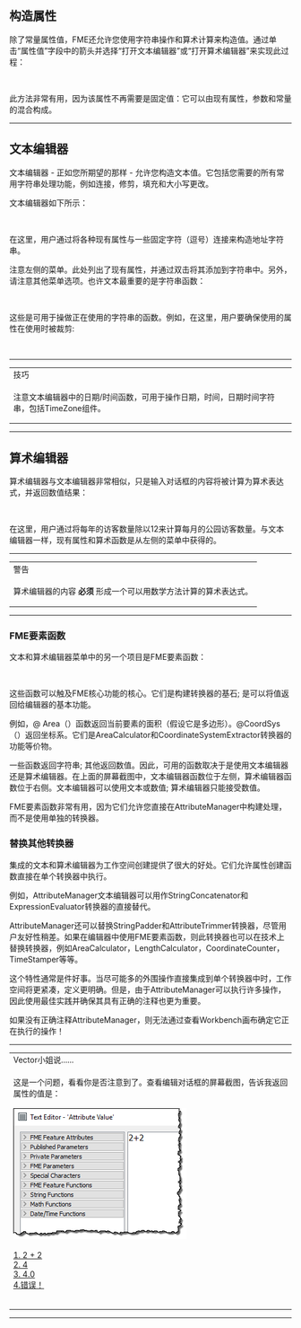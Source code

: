  <div id="readme" class="readme blob instapaper_body">
    <article class="markdown-body entry-content" itemprop="text"><h1><a id="user-content-constructing-attributes" class="anchor" aria-hidden="true" href="https://github.com/safesoftware/FMETraining/blob/Desktop-Basic-2018/DesktopBasic4Transformers/4.07.ConstructingAttributes.md#constructing-attributes"></a><font style="vertical-align: inherit;"><font style="vertical-align: inherit;">构造属性</font></font></h1>
<p><font style="vertical-align: inherit;"><font style="vertical-align: inherit;">除了常量属性值，FME还允许您使用字符串操作和算术计算来构造值。</font><font style="vertical-align: inherit;">通过单击“属性值”字段中的箭头并选择“打开文本编辑器”或“打开算术编辑器”来实现此过程：</font></font></p>
<p><a target="_blank" rel="noopener noreferrer" href="https://github.com/safesoftware/FMETraining/blob/Desktop-Basic-2018/DesktopBasic4Transformers/Images/Img4.015.AttributeManagerSetMenu.png"><img src="./Images/Img4.015.AttributeManagerSetMenu.png" alt="" style="max-width:100%;"></a></p>
<p><font style="vertical-align: inherit;"><font style="vertical-align: inherit;">此方法非常有用，因为该属性不再需要是固定值：它可以由现有属性，参数和常量的混合构成。</font></font></p>
<hr>
<h2><a id="user-content-text-editor" class="anchor" aria-hidden="true" href="https://github.com/safesoftware/FMETraining/blob/Desktop-Basic-2018/DesktopBasic4Transformers/4.07.ConstructingAttributes.md#text-editor"></a><font style="vertical-align: inherit;"><font style="vertical-align: inherit;">文本编辑器</font></font></h2>
<p><font style="vertical-align: inherit;"><font style="vertical-align: inherit;">文本编辑器 - 正如您所期望的那样 - 允许您构造文本值。</font><font style="vertical-align: inherit;">它包括您需要的所有常用字符串处理功能，例如连接，修剪，填充和大小写更改。</font></font></p>
<p><font style="vertical-align: inherit;"><font style="vertical-align: inherit;">文本编辑器如下所示：</font></font></p>
<p><a target="_blank" rel="noopener noreferrer" href="https://github.com/safesoftware/FMETraining/blob/Desktop-Basic-2018/DesktopBasic4Transformers/Images/Img4.016.AttributeManagerTextEdit.png"><img src="./Images/Img4.016.AttributeManagerTextEdit.png" alt="" style="max-width:100%;"></a></p>
<p><font style="vertical-align: inherit;"><font style="vertical-align: inherit;">在这里，用户通过将各种现有属性与一些固定字符（逗号）连接来构造地址字符串。</font></font></p>
<p><font style="vertical-align: inherit;"><font style="vertical-align: inherit;">注意左侧的菜单。</font><font style="vertical-align: inherit;">此处列出了现有属性，并通过双击将其添加到字符串中。</font><font style="vertical-align: inherit;">另外，请注意其他菜单选项。</font><font style="vertical-align: inherit;">也许文本最重要的是字符串函数：</font></font></p>
<p><a target="_blank" rel="noopener noreferrer" href="https://github.com/safesoftware/FMETraining/blob/Desktop-Basic-2018/DesktopBasic4Transformers/Images/Img4.017.AttributeManagerTextEditStrings.png"><img src="./Images/Img4.017.AttributeManagerTextEditStrings.png" alt="" style="max-width:100%;"></a></p>
<p><font style="vertical-align: inherit;"><font style="vertical-align: inherit;">这些是可用于操做正在使用的字符串的函数。</font><font style="vertical-align: inherit;">例如，在这里，用户要确保使用的属性在使用时被裁剪:</font></font></p>
<p><a target="_blank" rel="noopener noreferrer" href="https://github.com/safesoftware/FMETraining/blob/Desktop-Basic-2018/DesktopBasic4Transformers/Images/Img4.018.AttributeManagerTextTrimFunc.png"><img src="./Images/Img4.018.AttributeManagerTextTrimFunc.png" alt="" style="max-width:100%;"></a></p>
<hr>

<table>
<tbody><tr>
<td>
<i></i><font style="vertical-align: inherit;"><font style="vertical-align: inherit;">
技巧
</font></font></td>
</tr>
<tr>
<td><font style="vertical-align: inherit;"><font style="vertical-align: inherit;">

注意文本编辑器中的日期/时间函数，可用于操作日期，时间，日期时间字符串，包括TimeZone组件。

</font></font></td>
</tr>
</tbody></table>
<hr>
<h2><a id="user-content-arithmetic-editor" class="anchor" aria-hidden="true" href="https://github.com/safesoftware/FMETraining/blob/Desktop-Basic-2018/DesktopBasic4Transformers/4.07.ConstructingAttributes.md#arithmetic-editor"></a><font style="vertical-align: inherit;"><font style="vertical-align: inherit;">算术编辑器</font></font></h2>
<p><font style="vertical-align: inherit;"><font style="vertical-align: inherit;">算术编辑器与文本编辑器非常相似，只是输入对话框的内容将被计算为算术表达式，并返回数值结果：</font></font></p>
<p><a target="_blank" rel="noopener noreferrer" href="https://github.com/safesoftware/FMETraining/blob/Desktop-Basic-2018/DesktopBasic4Transformers/Images/Img4.019.AttributeManagerMathEdit.png"><img src="./Images/Img4.019.AttributeManagerMathEdit.png" alt="" style="max-width:100%;"></a></p>
<p><font style="vertical-align: inherit;"><font style="vertical-align: inherit;">在这里，用户通过将每年的访客数量除以12来计算每月的公园访客数量。</font><font style="vertical-align: inherit;">与文本编辑器一样，现有属性和算术函数是从左侧的菜单中获得的。</font></font></p>
<hr>

<table>
<tbody><tr>
<td>
<i></i><font style="vertical-align: inherit;"><font style="vertical-align: inherit;">
警告
</font></font></td>
</tr>
<tr>
<td><font style="vertical-align: inherit;"><font style="vertical-align: inherit;">

算术编辑器的内容 </font></font><strong><font style="vertical-align: inherit;"><font style="vertical-align: inherit;">必须</font></font></strong><font style="vertical-align: inherit;"><font style="vertical-align: inherit;"> 形成一个可以用数学方法计算的算术表达式。

</font></font></td>
</tr>
</tbody></table>
<hr>
<h3><a id="user-content-fme-feature-functions" class="anchor" aria-hidden="true" href="https://github.com/safesoftware/FMETraining/blob/Desktop-Basic-2018/DesktopBasic4Transformers/4.07.ConstructingAttributes.md#fme-feature-functions"></a><font style="vertical-align: inherit;"><font style="vertical-align: inherit;">FME要素函数</font></font></h3>
<p><font style="vertical-align: inherit;"><font style="vertical-align: inherit;">文本和算术编辑器菜单中的另一个项目是FME要素函数：</font></font></p>
<p><a target="_blank" rel="noopener noreferrer" href="https://github.com/safesoftware/FMETraining/blob/Desktop-Basic-2018/DesktopBasic4Transformers/Images/Img4.020.AttributeManagerFMEFunctions.png"><img src="./Images/Img4.020.AttributeManagerFMEFunctions.png" alt="" style="max-width:100%;"></a></p>
<p><font style="vertical-align: inherit;"><font style="vertical-align: inherit;">这些函数可以触及FME核心功能的核心。</font><font style="vertical-align: inherit;">它们是构建转换器的基石; </font><font style="vertical-align: inherit;">是可以将值返回给编辑器的基本功能。</font></font></p>
<p><font style="vertical-align: inherit;"><font style="vertical-align: inherit;">例如，@ Area（）函数返回当前要素的面积（假设它是多边形）。</font><font style="vertical-align: inherit;">@CoordSys（）返回坐标系。</font><font style="vertical-align: inherit;">它们是AreaCalculator和CoordinateSystemExtractor转换器的功能等价物。</font></font></p>
<p><font style="vertical-align: inherit;"><font style="vertical-align: inherit;">一些函数返回字符串; </font><font style="vertical-align: inherit;">其他返回数值。</font><font style="vertical-align: inherit;">因此，可用的函数取决于是使用文本编辑器还是算术编辑器。</font><font style="vertical-align: inherit;">在上面的屏幕截图中，文本编辑器函数位于左侧，算术编辑器函数位于右侧。</font><font style="vertical-align: inherit;">文本编辑器可以使用文本或数值; </font><font style="vertical-align: inherit;">算术编辑器只能接受数值。</font></font></p>
<p><font style="vertical-align: inherit;"><font style="vertical-align: inherit;">FME要素函数非常有用，因为它们允许您直接在AttributeManager中构建处理，而不是使用单独的转换器。</font></font></p>
<h3><a id="user-content-replacing-other-transformers" class="anchor" aria-hidden="true" href="https://github.com/safesoftware/FMETraining/blob/Desktop-Basic-2018/DesktopBasic4Transformers/4.07.ConstructingAttributes.md#replacing-other-transformers"></a><font style="vertical-align: inherit;"><font style="vertical-align: inherit;">替换其他转换器</font></font></h3>
<p><font style="vertical-align: inherit;"><font style="vertical-align: inherit;">集成的文本和算术编辑器为工作空间创建提供了很大的好处。</font><font style="vertical-align: inherit;">它们允许属性创建函数直接在单个转换器中执行。</font></font></p>
<p><font style="vertical-align: inherit;"><font style="vertical-align: inherit;">例如，AttributeManager文本编辑器可以用作StringConcatenator和ExpressionEvaluator转换器的直接替代。</font></font></p>
<p><font style="vertical-align: inherit;"><font style="vertical-align: inherit;">AttributeManager还可以替换StringPadder和AttributeTrimmer转换器，尽管用户友好性稍差。</font><font style="vertical-align: inherit;">如果在编辑器中使用FME要素函数，则此转换器也可以在技术上替换转换器，例如AreaCalculator，LengthCalculator，CoordinateCounter，TimeStamper等等。</font></font></p>
<p><font style="vertical-align: inherit;"><font style="vertical-align: inherit;">这个特性通常是件好事。</font><font style="vertical-align: inherit;">当尽可能多的外围操作直接集成到单个转换器中时，工作空间将更紧凑，定义更明确。</font><font style="vertical-align: inherit;">但是，由于AttributeManager可以执行许多操作，因此使用最佳实践并确保其具有正确的注释也更为重要。</font></font></p>
<p><font style="vertical-align: inherit;"><font style="vertical-align: inherit;">如果没有正确注释AttributeManager，则无法通过查看Workbench画布确定它正在执行的操作！</font></font></p>
<hr>

<table>
<tbody><tr>
<td>
<i></i><font style="vertical-align: inherit;"><font style="vertical-align: inherit;">
Vector小姐说......
</font></font></td>
</tr>
<tr>
<td><font style="vertical-align: inherit;"><font style="vertical-align: inherit;">

这是一个问题，看看你是否注意到了。</font></font><font style="vertical-align: inherit;">查看编辑对话框的屏幕截图，告诉我返回属性的值是：
 </font><br><br><a target="_blank" rel="noopener noreferrer" href="https://github.com/safesoftware/FMETraining/blob/Desktop-Basic-2018/DesktopBasic4Transformers/Images/Img4.021.AttributeManagerMissVectorQuestion.png"><img src="./Images/Img4.021.AttributeManagerMissVectorQuestion.png" style="max-width:100%;"></a><br><br>
 <a href="http://52.73.3.37/fmedatastreaming/Manual/QAResponse2017.fmw?chapter=5&amp;question=3&amp;answer=1&amp;DestDataset_TEXTLINE=C%3A%5CFMEOutput%5CQAResponse.html" rel="nofollow"><font style="vertical-align: inherit;">1. 2 + 2 </font></a><br><a href="http://52.73.3.37/fmedatastreaming/Manual/QAResponse2017.fmw?chapter=5&amp;question=3&amp;answer=2&amp;DestDataset_TEXTLINE=C%3A%5CFMEOutput%5CQAResponse.html" rel="nofollow"><font style="vertical-align: inherit;">2. 4 </font></a><br><a href="http://52.73.3.37/fmedatastreaming/Manual/QAResponse2017.fmw?chapter=5&amp;question=3&amp;answer=3&amp;DestDataset_TEXTLINE=C%3A%5CFMEOutput%5CQAResponse.html" rel="nofollow"><font style="vertical-align: inherit;">3. 4.0 </font></a><br><a href="http://52.73.3.37/fmedatastreaming/Manual/QAResponse2017.fmw?chapter=5&amp;question=3&amp;answer=4&amp;DestDataset_TEXTLINE=C%3A%5CFMEOutput%5CQAResponse.html" rel="nofollow"><font style="vertical-align: inherit;">4.错误！</font></a><br><br>

</td>
</tr>
</tbody></table>
<hr>
</article>
  </div>
